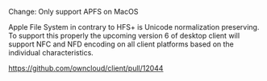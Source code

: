 Change: Only support APFS on MacOS

Apple File System in contrary to HFS+ is Unicode normalization preserving.
To support this properly the upcoming version 6 of desktop client will support
NFC and NFD encoding on all client platforms based on the individual characteristics.

https://github.com/owncloud/client/pull/12044